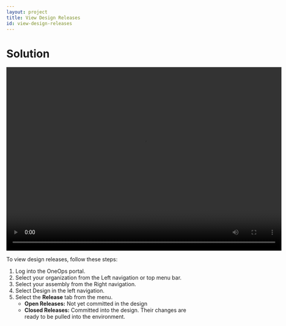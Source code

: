 ```yaml
---
layout: project
title: View Design Releases
id: view-design-releases
---
```


# Solution

<video width="720" height="480" preload="metadata" controls="">
    <source src="http://videos.grovo.com/walmart-oneops-design-0215_view-your-design-releases_4668.webm?vpv=1" type="video/webm">
    Your browser does not implement HTML5 video. 
</video>

To view design releases, follow these steps:

1. Log into the OneOps portal.
2. Select your organization from the Left navigation or top menu bar.
3. Select your assembly from the Right navigation.
4. Select Design in the left navigation.
5. Select the **Release** tab from the menu.
    * **Open Releases:** Not yet committed in the design
    * **Closed Releases:** Committed into the design. Their changes are ready to be pulled into the environment.